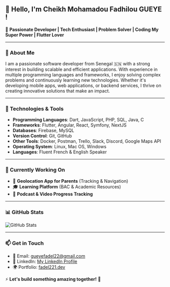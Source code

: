 ## 👋 Hello, I'm Cheikh Mohamadou Fadhilou GUEYE !

🚀 **Passionate Developer | Tech Enthusiast | Problem Solver | Coding My Super Power | Flutter Lover**

---

### 📝 About Me
I am a passionate software developer from Senegal 🇸🇳 with a strong interest in building scalable and efficient applications. With experience in multiple programming languages and frameworks, I enjoy solving complex problems and continuously learning new technologies. Whether it's developing mobile apps, web applications, or backend services, I thrive on creating innovative solutions that make an impact.

---

### 🔧 Technologies & Tools
- **Programming Languages**: Dart, JavaScript, PHP, SQL, Java, C
- **Frameworks**: Flutter, Angular, React, Symfony, NextJS
- **Databases**: Firebase, MySQL
- **Version Control**: Git, GitHub
- **Other Tools**: Docker, Postman, Trello, Slack, Discord, Google Maps API
- **Operating System**: Linux, Mac OS, Windows
- **Languages**: Fluent French & English Speaker

---

### 🌱 Currently Working On
- 📍 **Geolocation App for Parents** (Tracking & Navigation)
- 🎓 **Learning Platform** (BAC & Academic Resources)
- 🎵 **Podcast & Video Progress Tracking**

---

### 📊 GitHub Stats
![GitHub Stats](https://github-readme-stats.vercel.app/api?username=fadel221&show_icons=true&theme=radical)

---

### 📫 Get in Touch
- 📧 Email: gueyefadel22@gmail.com
- 💼 LinkedIn: [My LinkedIn Profile](https://www.linkedin.com/in/fadhilou/)
- 🌍 Portfolio: [fadel221.dev](https://my-portfolio-indol-eta-21.vercel.app/)

⚡ **Let's build something amazing together!** 🚀
